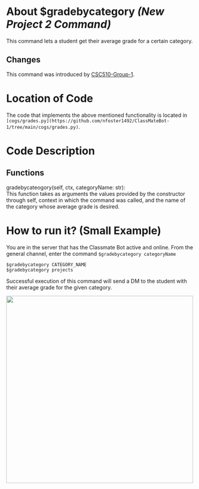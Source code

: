 # About $gradebycategory _(New Project 2 Command)_
 This command lets a student get their average grade for a certain category.

## Changes

This command was introduced by [CSC510-Group-1](https://github.com/nfoster1492/ClassMateBot-1/).

# Location of Code
The code that implements the above mentioned functionality is located in `[cogs/grades.py](https://github.com/nfoster1492/ClassMateBot-1/tree/main/cogs/grades.py)`.

# Code Description
## Functions
gradebycateogory(self, ctx, categoryName: str): <br>
This function takes as arguments the values provided by the constructor through self, context in which the command was called, and the name of the category whose average grade is desired.

# How to run it? (Small Example)
You are in the server that has the Classmate Bot active and online. From the general channel, enter the command `$gradebycategory categoryName`

```
$gradebycategory CATEGORY_NAME
$gradebycategory projects
```
Successful execution of this command will send a DM to the student with their average grade for the given category.

<img src="https://github.com/nfoster1492/ClassMateBot-1/blob/main/data/proj2media/gradeReportCategoryHelp.PNG?raw=true" width="500">
